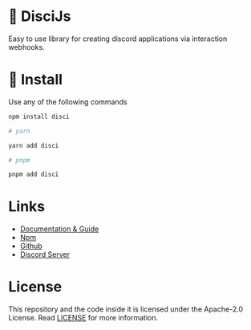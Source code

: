 # 🎨 DisciJs

Easy to use library for creating discord applications via interaction webhooks.

# 🚀 Install

Use any of the following commands

```bash
npm install disci

# yarn

yarn add disci

# pnpm

pnpm add disci

```

# Links

* [Documentation & Guide](https://dev--disci.netlify.app/)
* [Npm](https://www.npmjs.com/package/disci)
* [Github](https://github.com/typicalninja493/disci)
* [Discord Server](https://discord.gg/9s52pz6nWX)

# License

This repository and the code inside it is licensed under the Apache-2.0 License. Read [LICENSE](https://github.com/typicalninja493/disci/blob/master/LICENSE) for more information.